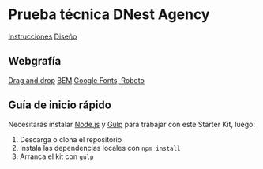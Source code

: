 # Prueba técnica DNest Agency

[Instrucciones](https://www.loom.com/share/124a0065ca964bd0b7c7106e7b41bcf2)
[Diseño](https://xd.adobe.com/view/41d45237-593d-46f0-6d95-eb1e813d4c26-37e5/)

## Webgrafía

[Drag and drop](https://www.w3schools.com/html/html5_draganddrop.asp)
[BEM](http://getbem.com/introduction/)
[Google Fonts, Roboto](https://fonts.google.com/specimen/Roboto)

## Guía de inicio rápido

Necesitarás instalar [Node.js](https://nodejs.org/) y [Gulp](https://gulpjs.com) para trabajar con este Starter Kit, luego:

1. Descarga o clona el repositorio
2. Instala las dependencias locales con `npm install`
3. Arranca el kit con `gulp`

